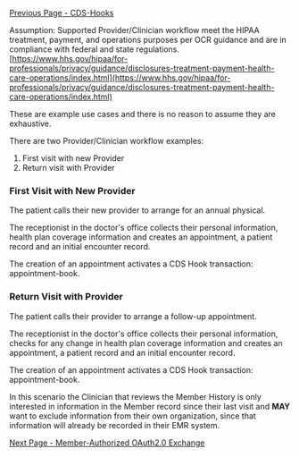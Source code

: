 [Previous Page - CDS-Hooks](cds-hooks.html)

Assumption: Supported Provider/Clinician workflow meet the HIPAA treatment, payment, and operations purposes per OCR guidance and are in compliance with federal and state regulations. [https://www.hhs.gov/hipaa/for-professionals/privacy/guidance/disclosures-treatment-payment-health-care-operations/index.html](https://www.hhs.gov/hipaa/for-professionals/privacy/guidance/disclosures-treatment-payment-health-care-operations/index.html)

These are example use cases and there is no reason to assume they are exhaustive.

There are two Provider/Clinician workflow examples:

1. First visit with new Provider
2. Return visit with Provider

### First Visit with New Provider

The patient calls their new provider to arrange for an annual physical.

The receptionist in the doctor's office collects their personal information, health plan coverage information and creates an appointment, a patient record and an initial encounter record.  

The creation of an appointment activates a CDS Hook transaction: appointment-book. 

### Return Visit with Provider

The patient calls their provider to arrange a follow-up appointment.

The receptionist in the doctor's office collects their personal information, checks for any change in health plan coverage information and creates an appointment, a patient record and an initial encounter record.  

The creation of an appointment activates a CDS Hook transaction: appointment-book. 

In this scenario the Clinician that reviews the Member History is only interested in information in the Member record since their last visit and **MAY** want to exclude information from their own organization, since that information will already be recorded in their EMR system.



[Next Page - Member-Authorized OAuth2.0 Exchange](member-authorizedoauth2exchange.html)
